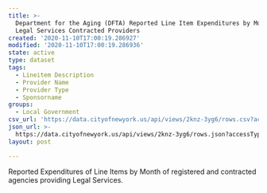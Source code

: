 ```yaml
---
title: >-
  Department for the Aging (DFTA) Reported Line Item Expenditures by Month of
  Legal Services Contracted Providers
created: '2020-11-10T17:00:19.286927'
modified: '2020-11-10T17:00:19.286936'
state: active
type: dataset
tags:
  - Lineitem Description
  - Provider Name
  - Provider Type
  - Sponsorname
groups:
  - Local Government
csv_url: 'https://data.cityofnewyork.us/api/views/2knz-3yg6/rows.csv?accessType=DOWNLOAD'
json_url: >-
  https://data.cityofnewyork.us/api/views/2knz-3yg6/rows.json?accessType=DOWNLOAD
layout: post

---
```

Reported Expenditures of Line Items by Month of registered and contracted agencies providing Legal Services.
